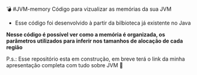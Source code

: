  :bomb: #JVM-memory
Código para vizualizar as memórias da sua JVM

- Esse código foi desenvolvido à partir da bilbioteca já existente no Java

**Nesse código é possível ver como a memória é organizada, os parâmetros utilizados para inferir nos tamanhos de alocação de cada região**

P.s.: Esse repositório esta em construção, em breve terá o link da minha apresentação completa com tudo sobre JVM :ghost:

